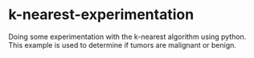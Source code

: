 # k-nearest-experimentation
Doing some experimentation with the k-nearest algorithm using python. This example is used to determine if tumors are malignant or benign.

